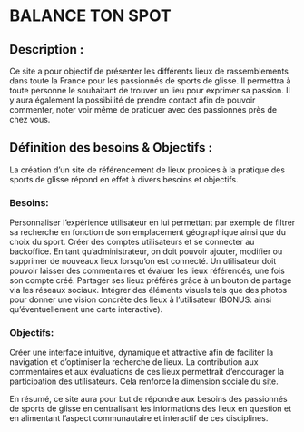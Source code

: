 # BALANCE TON SPOT

## Description :

Ce site a pour objectif de présenter les différents lieux de rassemblements dans toute la France pour les passionnés de sports de glisse.
Il permettra à toute personne le souhaitant de trouver un lieu pour exprimer sa passion.
Il y aura également la possibilité de prendre contact afin de pouvoir commenter, noter voir même de pratiquer avec des passionnés près de chez vous.

## Définition des besoins & Objectifs :

La création d’un site de référencement de lieux propices à la pratique des sports de glisse répond en effet à divers besoins et objectifs.

### Besoins:

Personnaliser l’expérience utilisateur en lui permettant par exemple de filtrer sa recherche en fonction de son emplacement géographique ainsi que du choix du sport.
Créer des comptes utilisateurs et se connecter au backoffice.
En tant qu’administrateur, on doit pouvoir ajouter, modifier ou supprimer de nouveaux lieux lorsqu’on est connecté.
Un utilisateur doit pouvoir laisser des commentaires et évaluer les lieux référencés, une fois son compte créé. 
Partager ses lieux préférés grâce à un bouton de partage via les réseaux sociaux.
Intégrer des éléments visuels tels que des photos pour donner une vision concrète des lieux à l’utilisateur (BONUS: ainsi qu’éventuellement une carte interactive).

### Objectifs:

Créer une interface intuitive, dynamique et attractive afin de faciliter la navigation et d’optimiser la recherche de lieux.
La contribution aux commentaires et aux évaluations de ces lieux permettrait d’encourager la participation des utilisateurs. Cela renforce la dimension sociale du site.

En résumé, ce site aura pour but de répondre aux besoins des passionnés de sports de glisse en centralisant les informations des lieux en question et en alimentant l’aspect communautaire et interactif de ces disciplines.
